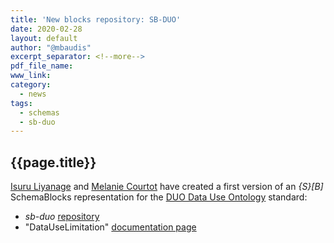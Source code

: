 ```yaml
---
title: 'New blocks repository: SB-DUO'
date: 2020-02-28
layout: default
author: "@mbaudis"
excerpt_separator: <!--more-->
pdf_file_name: 
www_link:
category:
  - news
tags:
  - schemas
  - sb-duo
---
```


## {{page.title}}

[Isuru Liyanage](https://schemablocks.org/people/Isuru-Liyanage/) and 
[Melanie Courtot](https://schemablocks.org/people/Melanie-Courtot/) have 
created a first version of an *{S}[B]* SchemaBlocks representation for the
[DUO Data Use Ontology](https://github.com/EBISPOT/DUO) standard:

* _sb-duo_ [repository](https://github.com/ga4gh-schemablocks/sb-duo)
* "DataUseLimitation" [documentation page](https://schemablocks.org/schemas/ga4gh/DataUseLimitation.html)